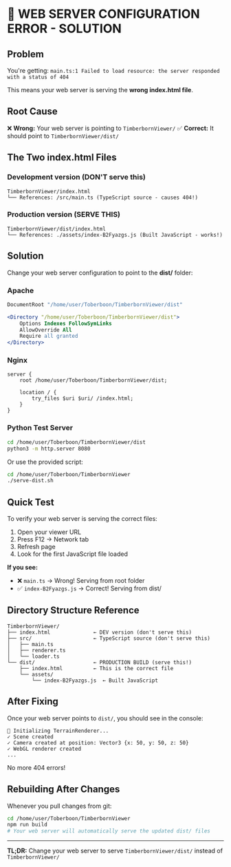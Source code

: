 # 🚨 WEB SERVER CONFIGURATION ERROR - SOLUTION

## Problem

You're getting: `main.ts:1 Failed to load resource: the server responded with a status of 404`

This means your web server is serving the **wrong index.html file**.

## Root Cause

❌ **Wrong:** Your web server is pointing to `TimberbornViewer/`
✅ **Correct:** It should point to `TimberbornViewer/dist/`

## The Two index.html Files

### Development version (DON'T serve this)
```
TimberbornViewer/index.html
└── References: /src/main.ts (TypeScript source - causes 404!)
```

### Production version (SERVE THIS)
```
TimberbornViewer/dist/index.html
└── References: ./assets/index-B2Fyazgs.js (Built JavaScript - works!)
```

## Solution

Change your web server configuration to point to the **dist/** folder:

### Apache

```apache
DocumentRoot "/home/user/Toberboon/TimberbornViewer/dist"

<Directory "/home/user/Toberboon/TimberbornViewer/dist">
    Options Indexes FollowSymLinks
    AllowOverride All
    Require all granted
</Directory>
```

### Nginx

```nginx
server {
    root /home/user/Toberboon/TimberbornViewer/dist;

    location / {
        try_files $uri $uri/ /index.html;
    }
}
```

### Python Test Server

```bash
cd /home/user/Toberboon/TimberbornViewer/dist
python3 -m http.server 8080
```

Or use the provided script:
```bash
cd /home/user/Toberboon/TimberbornViewer
./serve-dist.sh
```

## Quick Test

To verify your web server is serving the correct files:

1. Open your viewer URL
2. Press F12 → Network tab
3. Refresh page
4. Look for the first JavaScript file loaded

**If you see:**
- ❌ `main.ts` → Wrong! Serving from root folder
- ✅ `index-B2Fyazgs.js` → Correct! Serving from dist/

## Directory Structure Reference

```
TimberbornViewer/
├── index.html              ← DEV version (don't serve this)
├── src/                    ← TypeScript source (don't serve this)
│   ├── main.ts
│   ├── renderer.ts
│   └── loader.ts
└── dist/                   ← PRODUCTION BUILD (serve this!)
    ├── index.html          ← This is the correct file
    └── assets/
        └── index-B2Fyazgs.js  ← Built JavaScript
```

## After Fixing

Once your web server points to `dist/`, you should see in the console:

```
🎨 Initializing TerrainRenderer...
✓ Scene created
✓ Camera created at position: Vector3 {x: 50, y: 50, z: 50}
✓ WebGL renderer created
...
```

No more 404 errors!

## Rebuilding After Changes

Whenever you pull changes from git:

```bash
cd /home/user/Toberboon/TimberbornViewer
npm run build
# Your web server will automatically serve the updated dist/ files
```

---

**TL;DR:** Change your web server to serve `TimberbornViewer/dist/` instead of `TimberbornViewer/`
